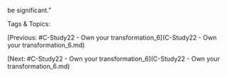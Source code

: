 be significant.”

   Tags & Topics:
   

[Previous: #C-Study22 - Own your transformation_6](C-Study22 - Own your transformation_6.md)

[Next: #C-Study22 - Own your transformation_6](C-Study22 - Own your transformation_6.md)